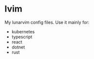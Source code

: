 # lvim

My lunarvim config files.
Use it mainly for:
* kubernetes
* typescript
* react
* dotnet
* rust
